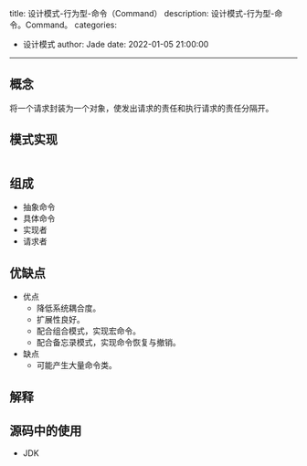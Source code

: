 title: 设计模式-行为型-命令（Command）
description: 设计模式-行为型-命令。Command。
categories:
  - 设计模式
author: Jade
date: 2022-01-05 21:00:00
---

## 概念
将一个请求封装为一个对象，使发出请求的责任和执行请求的责任分隔开。

## 模式实现
```java

```

## 组成
- 抽象命令
- 具体命令
- 实现者
- 请求者

## 优缺点
- 优点
  - 降低系统耦合度。
  - 扩展性良好。
  - 配合组合模式，实现宏命令。
  - 配合备忘录模式，实现命令恢复与撤销。
- 缺点
  - 可能产生大量命令类。

## 解释

## 源码中的使用
- JDK
